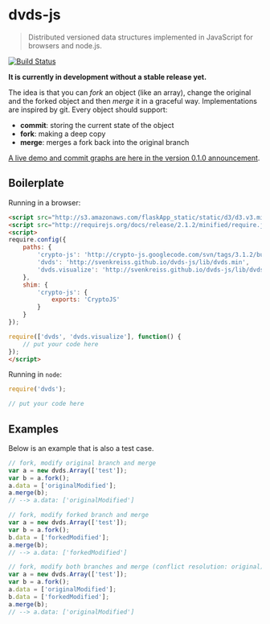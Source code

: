 # dvds-js

> Distributed versioned data structures implemented in JavaScript for browsers and node.js.

[![Build Status](https://travis-ci.org/svenkreiss/dvds-js.png?branch=master)](https://travis-ci.org/svenkreiss/dvds-js)

__It is currently in development without a stable release yet.__

The idea is that you can _fork_ an object (like an array), change the original and the forked object and then _merge_ it in a graceful way. Implementations are inspired by git. Every object should support:

* __commit__: storing the current state of the object
* __fork__: making a deep copy
* __merge__: merges a fork back into the original branch

[A live demo and commit graphs are here in the version 0.1.0 announcement](http://www.svenkreiss.com/blog/dvds-js-v0.1.0/).

## Boilerplate

Running in a browser:
```html
<script src="http://s3.amazonaws.com/flaskApp_static/static/d3/d3.v3.min.js" charset="utf-8"></script>
<script src="http://requirejs.org/docs/release/2.1.2/minified/require.js"></script>
<script>
require.config({
    paths: {
        'crypto-js': 'http://crypto-js.googlecode.com/svn/tags/3.1.2/build/rollups/sha3',
        'dvds': 'http://svenkreiss.github.io/dvds-js/lib/dvds.min',
        'dvds.visualize': 'http://svenkreiss.github.io/dvds-js/lib/dvds.min',
    },
    shim: {
        'crypto-js': {
            exports: 'CryptoJS'
        }
    }
});

require(['dvds', 'dvds.visualize'], function() {
    // put your code here
});
</script>
```

Running in `node`:
```javascript
require('dvds');

// put your code here
```


## Examples

Below is an example that is also a test case.

```javascript
// fork, modify original branch and merge
var a = new dvds.Array(['test']);
var b = a.fork();
a.data = ['originalModified'];
a.merge(b);
// --> a.data: ['originalModified']

// fork, modify forked branch and merge
var a = new dvds.Array(['test']);
var b = a.fork();
b.data = ['forkedModified'];
a.merge(b);
// --> a.data: ['forkedModified']

// fork, modify both branches and merge (conflict resolution: original)
var a = new dvds.Array(['test']);
var b = a.fork();
a.data = ['originalModified'];
b.data = ['forkedModified'];
a.merge(b);
// --> a.data: ['originalModified']
```
